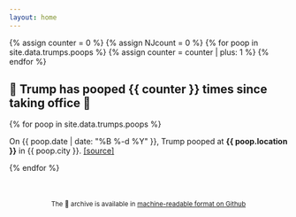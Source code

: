```yaml
---
layout: home
---
```

<div id="archive">
{% assign counter = 0 %}
{% assign NJcount = 0 %}
{% for poop in site.data.trumps.poops %}
 {% assign counter = counter | plus: 1  %}
{% endfor %}
  <h2>💩 Trump has pooped {{ counter }} times since taking office 💩</h2>
  <div class="list">
    {% for poop in site.data.trumps.poops %}
      <p class="poops">On {{ poop.date | date: "%B %-d %Y" }}, Trump pooped at <b>{{ poop.location }}</b> in {{ poop.city }}. <a href="{{ poop.link }}">[source]</a></p>
    {% endfor %}
  </div>
  <p style="text-align: center; margin-top: 50px"><small>The 💩 archive is available in <a href="https://github.com/sinker/trumppoopwatch.org/blob/master/_data/trumps.yml">machine-readable format on Github</a></small></p>
</div>
